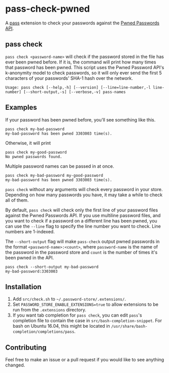 # pass-check-pwned
A [pass](https://www.passwordstore.org) extension to check your passwords against the [Pwned Passwords API](https://haveibeenpwned.com/Passwords).

## pass check
`pass check <password-name>` will check if the password stored in the file has ever been pwned before. If it is, the command will print how many times that password has been pwned. This script uses the Pwned Password API's k-anonymity model to check passwords, so it will only ever send the first 5 characters of your passwords' SHA-1 hash over the network.

```
Usage: pass check [--help,-h] [--version] [--line=line-number,-l line-number] [--short-output,-s] [--verbose,-v] pass-names
```

## Examples
If your password has been pwned before, you'll see something like this.
```
pass check my-bad-password
my-bad-password has been pwned 3303003 time(s).
```

Otherwise, it will print
```
pass check my-good-password
No pwned passwords found.
```

Multiple password names can be passed in at once.
```
pass check my-bad-password my-good-password
my-bad-password has been pwned 3303003 time(s).
```

`pass check` without any arguments will check every password in your store. Depending on how many passwords you have, it may take a while to check all of them.

By default, `pass check` will check only the first line of your password files against the Pwned Passwords API. If you use multiline password files, and you want to check if a password on a different line has been pwned, you can use the `--line` flag to specify the line number you want to check. Line numbers are 1-indexed.

The `--short-output` flag will make `pass-check` output pwned passwords in the format `<password-name>:<count>`, where `password-name` is the name of the password in the password store and `count` is the number of times it's been pwned in the API.
```
pass check --short-output my-bad-password
my-bad-password:3303003
```

## Installation
1. Add `src/check.sh` to `~/.password-store/.extensions/`.
2. Set `PASSWORD_STORE_ENABLE_EXTENSIONS=true` to allow extensions to be run from the `.extensions` directory.
3. If you want tab completion for `pass check`, you can edit `pass`'s completion file to contain the case in `src/bash-completion-snippet`. For bash on Ubuntu 16.04, this might be located in `/usr/share/bash-completion/completions/pass`.

## Contributing
Feel free to make an issue or a pull request if you would like to see anything changed.
